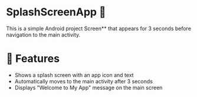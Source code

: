 # SplashScreenApp 🚀

This is a simple Android project
Screen** that appears for 3 seconds
before navigation to the main activity.

# 📱 Features
- Shows a splash screen with an app icon and text
- Automatically moves to the main activity after 3 seconds
- Displays "Welcome to My App" message on  the main screen
